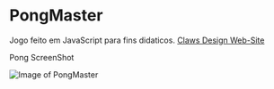 # PongMaster
Jogo feito em JavaScript para fins didaticos.
[Claws Design Web-Site](https://clawsdev.github.io)

Pong ScreenShot

![Image of PongMaster](http://image.prntscr.com/image/9cd3f91b81b74d539a7457f3c3804dbf.png)
